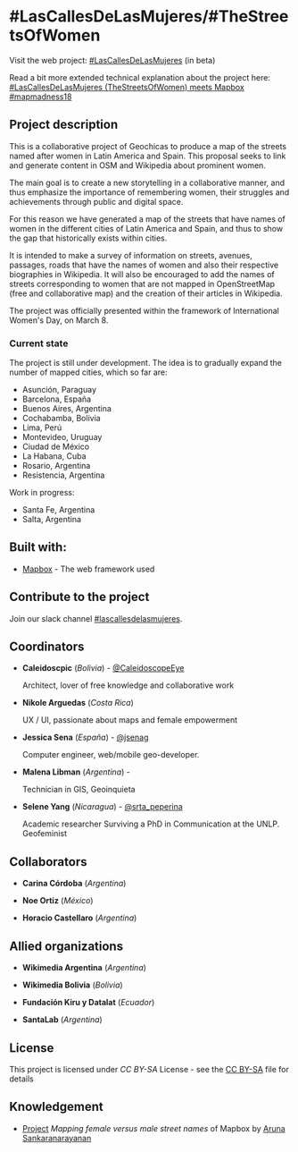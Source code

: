 # #LasCallesDeLasMujeres/#TheStreetsOfWomen

Visit the web project: [#LasCallesDeLasMujeres](https://geochicasosm.github.io/lascallesdelasmujeres/) (in beta)

Read a bit more extended technical explanation about the project here: [#LasCallesDeLasMujeres (TheStreetsOfWomen) meets Mapbox #mapmadness18](https://t.co/1NCGE0eyIO)

## Project description

This is a collaborative project of Geochicas to produce a map of the streets named after women in Latin America and Spain. This proposal seeks to link and generate content in OSM and Wikipedia about prominent women.

The main goal is to create a new storytelling in a collaborative manner, and thus emphasize the importance of remembering women, their struggles and achievements through public and digital space.

For this reason we have generated a map of the streets that have names of women in the different cities of Latin America and Spain, and thus to show the gap that historically exists within cities.

It is intended to make a survey of information on streets, avenues, passages, roads that have the names of women and also their respective biographies in Wikipedia. It will also be encouraged to add the names of streets corresponding to women that are not mapped in OpenStreetMap (free and collaborative map) and the creation of their articles in Wikipedia.

The project was officially presented within the framework of International Women's Day, on March 8.


### Current state

The project is still under development. The idea is to gradually expand the number of mapped cities, which so far are:

- Asunción, Paraguay
- Barcelona, España
- Buenos Aires, Argentina
- Cochabamba, Bolivia
- Lima, Perú
- Montevideo, Uruguay
- Ciudad de México
- La Habana, Cuba
- Rosario, Argentina
- Resistencia, Argentina

Work in progress:
- Santa Fe, Argentina
- Salta, Argentina


## Built with:

* [Mapbox](https://www.mapbox.com/) - The web framework used


## Contribute to the project

Join our slack channel [#lascallesdelasmujeres](https://join.slack.com/t/geochicas-osm/shared_invite/enQtMzIzMzUyMDQyNjczLTU0YjYzNTQ2ZWRkOWQwZGJlNGY4NjhmODY4Y2M2M2Y2MDM3M2EyZTg4NWI0ODY2ZWRhZGIyN2JjMDc0ZDdlODE).


## Coordinators


* **Caleidoscpic** (*Bolivia*) - [@CaleidoscopeEye](http://www.fotonostra.com/glosario/arroba.htm) 
    
    Architect, lover of free knowledge and collaborative work

* **Nikole Arguedas** (*Costa Rica*)  
    
    UX / UI, passionate about maps and female empowerment

* **Jessica Sena** (*España*) - [@jsenag](https://jessisena.github.io/myprofile/) 
    
    Computer engineer, web/mobile geo-developer.

* **Malena Libman** (*Argentina*) -  
    
    Technician in GIS, Geoinquieta

* **Selene Yang** (*Nicaragua*) - [@srta_peperina](https://twitter.com/Srta_Peperina)
    
    Academic researcher Surviving a PhD in Communication at the UNLP. Geofeminist     
    
## Collaborators


* **Carina Córdoba** (*Argentina*)

* **Noe Ortiz** (*México*)

* **Horacio Castellaro** (*Argentina*)


## Allied organizations

* **Wikimedia Argentina** (*Argentina*)

* **Wikimedia Bolivia** (*Bolivia*)

* **Fundación Kiru y Datalat** (*Ecuador*)

* **SantaLab** (*Argentina*)


## License

This project is licensed under *CC BY-SA* License - see the [CC BY-SA](https://creativecommons.org/licenses/by-sa/4.0/) file for details


## Knowledgement

* [Project](https://blog.mapbox.com/mapping-female-versus-male-street-names-b4654c1e00d5) _Mapping female versus male street names_ of Mapbox by [Aruna Sankaranarayanan](https://www.mapbox.com/about/team/aruna-sankaranarayanan/) 

